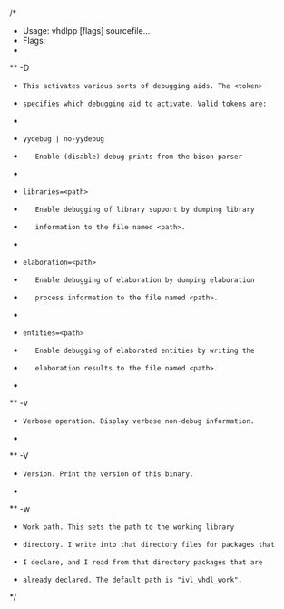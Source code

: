 /*
 * Usage:  vhdlpp [flags] sourcefile...
 * Flags:
 *
 **  -D <token>
 *     This activates various sorts of debugging aids. The <token>
 *     specifies which debugging aid to activate. Valid tokens are:
 *
 *     yydebug | no-yydebug
 *        Enable (disable) debug prints from the bison parser
 *
 *     libraries=<path>
 *        Enable debugging of library support by dumping library
 *        information to the file named <path>.
 *
 *     elaboration=<path>
 *        Enable debugging of elaboration by dumping elaboration
 *        process information to the file named <path>.
 *
 *     entities=<path>
 *        Enable debugging of elaborated entities by writing the
 *        elaboration results to the file named <path>.
 *
 **  -v
 *     Verbose operation. Display verbose non-debug information.
 *
 **  -V
 *     Version. Print the version of this binary.
 *
 **  -w <path>
 *     Work path. This sets the path to the working library
 *     directory. I write into that directory files for packages that
 *     I declare, and I read from that directory packages that are
 *     already declared. The default path is "ivl_vhdl_work".
 */
